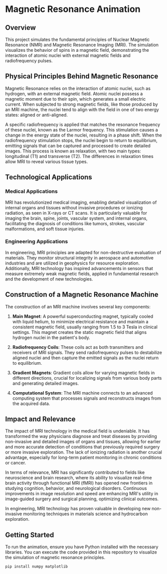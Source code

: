 # Magnetic Resonance Animation

## Overview
This project simulates the fundamental principles of Nuclear Magnetic Resonance (NMR) and Magnetic Resonance Imaging (MRI). The simulation visualizes the behavior of spins in a magnetic field, demonstrating the interaction of atomic nuclei with external magnetic fields and radiofrequency pulses.

## Physical Principles Behind Magnetic Resonance
Magnetic Resonance relies on the interaction of atomic nuclei, such as hydrogen, with an external magnetic field. Atomic nuclei possess a magnetic moment due to their spin, which generates a small electric current. When subjected to strong magnetic fields, like those produced by an MRI machine, the nuclei tend to align with the field in one of two energy states: aligned or anti-aligned.

A specific radiofrequency is applied that matches the resonance frequency of these nuclei, known as the Larmor frequency. This stimulation causes a change in the energy state of the nuclei, resulting in a phase shift. When the radiofrequency stimulation stops, the nuclei begin to return to equilibrium, emitting signals that can be captured and processed to create detailed images. This process is known as relaxation, with two main types: longitudinal (T1) and transverse (T2). The differences in relaxation times allow MRI to reveal various tissue types.

## Technological Applications
### Medical Applications
MRI has revolutionized medical imaging, enabling detailed visualization of internal organs and tissues without invasive procedures or ionizing radiation, as seen in X-rays or CT scans. It is particularly valuable for imaging the brain, spine, joints, vascular system, and internal organs, facilitating the diagnosis of conditions like tumors, strokes, vascular malformations, and soft tissue injuries.

### Engineering Applications
In engineering, MRI principles are adapted for non-destructive evaluation of materials. They monitor structural integrity in aerospace and automotive industries and are utilized in geophysics for resource exploration. Additionally, MRI technology has inspired advancements in sensors that measure extremely weak magnetic fields, applied in fundamental research and the development of new technologies.

## Construction of a Magnetic Resonance Machine
The construction of an MRI machine involves several key components:

1. **Main Magnet**: A powerful superconducting magnet, typically cooled with liquid helium, to minimize electrical resistance and maintain a consistent magnetic field, usually ranging from 1.5 to 3 Tesla in clinical settings. This magnet creates the static magnetic field that aligns hydrogen nuclei in the patient's body.

2. **Radiofrequency Coils**: These coils act as both transmitters and receivers of MRI signals. They send radiofrequency pulses to destabilize aligned nuclei and then capture the emitted signals as the nuclei return to equilibrium.

3. **Gradient Magnets**: Gradient coils allow for varying magnetic fields in different directions, crucial for localizing signals from various body parts and generating detailed images.

4. **Computational System**: The MRI machine connects to an advanced computing system that processes signals and reconstructs images from the acquired data.

## Impact and Relevance
The impact of MRI technology in the medical field is undeniable. It has transformed the way physicians diagnose and treat diseases by providing non-invasive and detailed images of organs and tissues, allowing for earlier and more accurate detection of conditions that previously required surgery or more invasive exploration. The lack of ionizing radiation is another crucial advantage, especially for long-term patient monitoring in chronic conditions or cancer.

In terms of relevance, MRI has significantly contributed to fields like neuroscience and brain research, where its ability to visualize real-time brain activity through functional MRI (fMRI) has opened new frontiers in studying cognition, behavior, and neurological disorders. Continuous improvements in image resolution and speed are enhancing MRI's utility in image-guided surgery and surgical planning, optimizing clinical outcomes.

In engineering, MRI technology has proven valuable in developing new non-invasive monitoring techniques in materials science and hydrocarbon exploration.

## Getting Started
To run the animation, ensure you have Python installed with the necessary libraries. You can execute the code provided in this repository to visualize the simulation of magnetic resonance principles.
```bash
pip install numpy matplotlib
```
